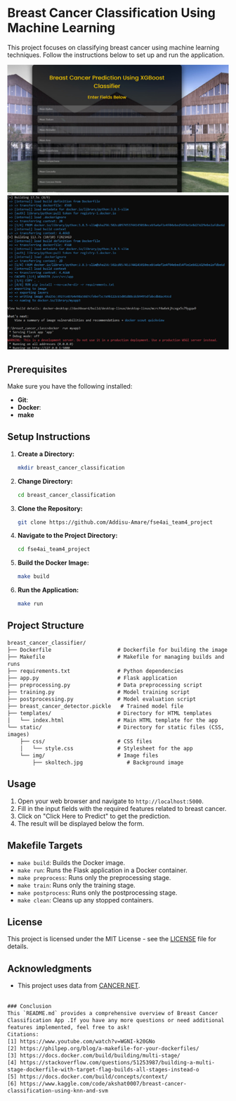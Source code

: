 
# Breast Cancer Classification Using Machine Learning

This project focuses on classifying breast cancer using machine learning techniques. Follow the instructions below to set up and run the application.

![Breast Cancer Classification](https://github.com/Addisu-Amare/fse4ai_team4_project/blob/main/Assets/app.jpg)
![Docker Run](https://github.com/Addisu-Amare/fse4ai_team4_project/blob/main/Assets/docker_run.jpg)

## Prerequisites

Make sure you have the following installed:
- **Git**: 
- **Docker**:
- **make**

## Setup Instructions

1. **Create a Directory:**
   ```bash
   mkdir breast_cancer_classification
   ```

2. **Change Directory:**
   ```bash
   cd breast_cancer_classification
   ```

3. **Clone the Repository:**
   ```bash
   git clone https://github.com/Addisu-Amare/fse4ai_team4_project
   ```

4. **Navigate to the Project Directory:**
   ```bash
   cd fse4ai_team4_project
   ```

5. **Build the Docker Image:**
   ```bash
   make build
   ```

6. **Run the Application:**
   ```bash
   make run
   ```

## Project Structure

```
breast_cancer_classifier/
├── Dockerfile                     # Dockerfile for building the image
├── Makefile                       # Makefile for managing builds and runs
├── requirements.txt               # Python dependencies
├── app.py                         # Flask application
├── preprocessing.py               # Data preprocessing script
├── training.py                    # Model training script
├── postprocessing.py              # Model evaluation script
├── breast_cancer_detector.pickle   # Trained model file
├── templates/                     # Directory for HTML templates
│   └── index.html                 # Main HTML template for the app
└── static/                        # Directory for static files (CSS, images)
    ├── css/                       # CSS files
    │   └── style.css              # Stylesheet for the app
    └── img/                       # Image files
        ├── skoltech.jpg              # Background image
```

## Usage
1. Open your web browser and navigate to `http://localhost:5000`.
2. Fill in the input fields with the required features related to breast cancer.
3. Click on "Click Here to Predict" to get the prediction.
4. The result will be displayed below the form.

## Makefile Targets

- `make build`: Builds the Docker image.
- `make run`: Runs the Flask application in a Docker container.
- `make preprocess`: Runs only the preprocessing stage.
- `make train`: Runs only the training stage.
- `make postprocess`: Runs only the postprocessing stage.
- `make clean`: Cleans up any stopped containers.

## License

This project is licensed under the MIT License - see the [LICENSE](LICENSE) file for details.

## Acknowledgments

- This project uses data from [CANCER.NET](https://www.cancer.net).
```

### Conclusion
This `README.md` provides a comprehensive overview of Breast Cancer Classification App .If you have any more questions or need additional features implemented, feel free to ask!
Citations:
[1] https://www.youtube.com/watch?v=WGNI-k20GNo
[2] https://philpep.org/blog/a-makefile-for-your-dockerfiles/
[3] https://docs.docker.com/build/building/multi-stage/
[4] https://stackoverflow.com/questions/51253987/building-a-multi-stage-dockerfile-with-target-flag-builds-all-stages-instead-o
[5] https://docs.docker.com/build/concepts/context/
[6] https://www.kaggle.com/code/akshat0007/breast-cancer-classification-using-knn-and-svm
